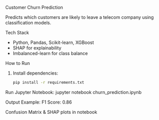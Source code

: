 Customer Churn Prediction

Predicts which customers are likely to leave a telecom company using classification models.

Tech Stack
- Python, Pandas, Scikit-learn, XGBoost
- SHAP for explainability
- Imbalanced-learn for class balance

How to Run
1. Install dependencies:
   ```bash
   pip install -r requirements.txt
Run Jupyter Notebook:
jupyter notebook churn_prediction.ipynb

Output Example:
F1 Score: 0.86

Confusion Matrix & SHAP plots in notebook
